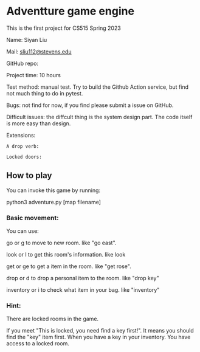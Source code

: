 # Adventture game engine

This is the first project for CS515 Spring 2023

Name: Siyan Liu 

Mail: sliu112@stevens.edu

GitHub repo: 

Project time: 10 hours

Test method: manual test. Try to build the Github Action service, but find not much thing to do in pytest.

Bugs: not find for now, if you find please submit a issue on GitHub.

Difficult issues: the diffcult thing is the system design part. The code itself is more easy than design.

Extensions:

    A drop verb:

    Locked doors: 

## How to play
You can invoke this game by running:

python3 adventure.py [map filename] 

### Basic movement:
You can use:

go or g to move to new room. like "go east".

look or l to get this room's information. like look

get or ge to get a item in the room. like "get rose".

drop or d to drop a personal item to the room. like "drop key"

inventory or i to check what item in your bag. like "inventory"

### Hint:
There are locked rooms in the game.

If you meet "This is locked, you need find a key first!". It means you should find the "key" item first. When you have a key in your inventory. You have access to a locked room.



